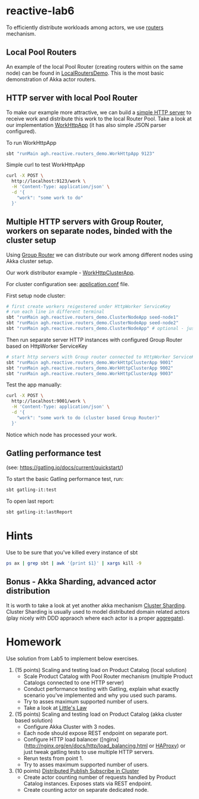 # reactive-lab6

To efficiently distribute workloads among actors, we use [routers](https://doc.akka.io/docs/akka/current/typed/routers.html) mechanism. 

## Local Pool Routers

An example of the local Pool Router (creating routers within on the same node) can be found in [LocalRoutersDemo](src/main/scala/agh/reactive/routers_demo/LocalRoutersDemo.scala). 
This is the most basic demonstration of Akka actor routers.


## HTTP server with local Pool Router

To make our example more attractive, we can build a [simple HTTP server](https://doc.akka.io/docs/akka-http/current/routing-dsl/index.html#minimal-example) to receive work and distribute this work to the local Router Pool.
Take a look at our implementation [WorkHttpApp](src/main/scala/agh/reactive/routers_demo/WorkHttpApp.scala) (it has also simple JSON parser configured).

To run WorkHttpApp
```bash
sbt "runMain agh.reactive.routers_demo.WorkHttpApp 9123"
```

Simple curl to test WorkHttpApp
```bash
curl -X POST \
  http://localhost:9123/work \
  -H 'Content-Type: application/json' \
  -d '{
	"work": "some work to do"
  }'
```

## Multiple HTTP servers with Group Router, workers on separate nodes, binded with the cluster setup

Using [Group Router](https://doc.akka.io/docs/akka/current/typed/routers.html#group-router) we can distribute our work among different nodes using Akka cluster setup.

Our work distributor example - [WorkHttpClusterApp](src/main/scala/agh/reactive/routers_demo/WorkHttpClusterApp.scala).

For cluster configuration see: [application.conf](src/main/resources/application.conf) file.

First setup node cluster:
```bash
# first create workers reigestered under HttpWorker ServiceKey
# run each line in different terminal
sbt "runMain agh.reactive.routers_demo.ClusterNodeApp seed-node1"
sbt "runMain agh.reactive.routers_demo.ClusterNodeApp seed-node2"
sbt "runMain agh.reactive.routers_demo.ClusterNodeApp" # optional - just the additional node on random port
```

Then run separate server HTTP instances with configured Group Router based on HttpWorker ServiceKey
```bash
# start http servers with Group router connected to HttpWorker ServiceKey recepcionist 
sbt "runMain agh.reactive.routers_demo.WorkHttpClusterApp 9001" 
sbt "runMain agh.reactive.routers_demo.WorkHttpClusterApp 9002" 
sbt "runMain agh.reactive.routers_demo.WorkHttpClusterApp 9003" 
```

Test the app manually:

```bash
curl -X POST \
  http://localhost:9001/work \
  -H 'Content-Type: application/json' \
  -d '{
	"work": "some work to do (cluster based Group Router)"
  }'
```
Notice which node has processed your work.

## Gatling performance test

(see: https://gatling.io/docs/current/quickstart/)

To start the basic Gatling performance test, run:
```bash
sbt gatling-it:test
```

To open last report:
```bash
sbt gatling-it:lastReport
```

# Hints

Use to be sure that you've killed every instance of sbt
```bash
ps ax | grep sbt | awk '{print $1}' | xargs kill -9
```

## Bonus - Akka Sharding, advanced actor distribution

It is worth to take a look at yet another akka mechanism [Cluster Sharding](https://doc.akka.io/docs/akka/current/typed/cluster-sharding.html). Cluster Sharding is usually used to model distributed domain related actors (play nicely with DDD appraoch where each actor is a proper [aggregate](https://martinfowler.com/bliki/DDD_Aggregate.html)).


# Homework

Use solution from Lab5 to implement below exercises.
1. (15 points) Scaling and testing load on Product Catalog (local solution)
    * Scale Product Catalog with Pool Router mechanism (multiple Product Catalogs connected to one HTTP server)
    * Conduct performance testing with Gatling, explain what exactly scenario you've implemented and why you used such params.
    * Try to asses maximum supported number of users. 
    * Take a look at [Little's Law](https://techcommunity.microsoft.com/t5/testingspot-blog/little-law-of-queuing-theory-and-how-it-impacts-load-testers/ba-p/367620)
2. (15 points) Scaling and testing load on Product Catalog (akka cluster based solution)
    * Configure Akka Cluster with 3 nodes.
    * Each node should expose REST endpoint on separate port.
    * Configure HTTP load balancer ([nginx](http://nginx.org/en/docs/http/load_balancing.html or [HAProxy](http://www.haproxy.org/)) or just tweak gatling tests to use multiple HTTP servers.
    * Rerun tests from point 1.
    * Try to asses maximum supported number of users. 
3. (10 points) [Distributed Publish Subscribe in Cluster](https://doc.akka.io/docs/akka/current/typed/distributed-pub-sub.html)
    * Create actor counting number of requests handled by Product Catalog instances. Exposes stats via REST endpoint.
    * Create counting actor on separate dedicated node. 
